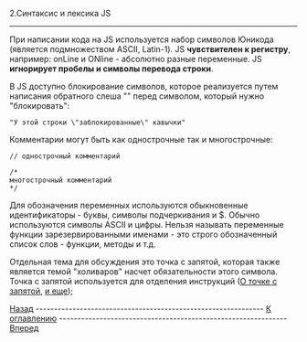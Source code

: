 2.Cинтаксис и лексика JS


----------
При написании кода на JS используется набор символов Юникода (является подмножеством
ASCII, Latin-1). JS **чувствителен к регистру**, например: onLine и ONline - абсолютно
разные переменные. JS **игнорирует пробелы и символы перевода строки**.

В JS доступно блокирование символов, которое реализуется путем написания
обратного слеша "\" перед символом, который нужно "блокировать":

    "У этой строки \"заблокированные\" кавычки"

Комментарии могут быть как однострочные так и многострочные:

    // однострочный комментарий

    /*
    многострочный комментарий
    */

Для обозначения переменных используются обыкновенные идентификаторы - буквы,
символы подчеркивания и $. Обычно используются символы ASCII и цифры. Нельзя
называть переменные функции зарезервированными именами - это строго обозначенный
 список слов - функции, методы и т.д.

Отдельная тема для обсуждения это точка с запятой, которая также является темой
"холиваров" насчет обязательности этого символа. Точка с запятой используется
для отделения инструкций ([О точке с запятой](https://habrahabr.ru/post/111563/), [и еще](https://habrahabr.ru/post/136860/]));

[Назад](1.About_js.md) -------------------------------------------------------------- [К оглавлению](README.md) -------------------------------------------------------------- [Вперед]()
